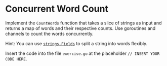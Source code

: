 # Concurrent Word Count
     
Implement the `CountWords` function that takes a slice of strings as input and returns a map of
words and their respective counts. Use goroutines and channels to count the words concurrently.

Hint: You can use [`strings.Fields`](https://pkg.go.dev/strings#Fields) to split a string into
words flexibly.

Insert the code into the file `exercise.go` at the placeholder `// INSERT YOUR CODE HERE`.

